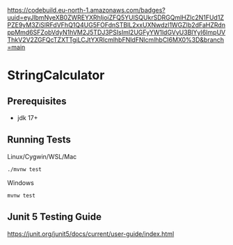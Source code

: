 https://codebuild.eu-north-1.amazonaws.com/badges?uuid=eyJlbmNyeXB0ZWREYXRhIjoiZFQ5YUlSQUkrSDRGQmlHZlc2N1FUd1ZPZE9yM3ZiSlRFdVFhQ1Q4UG5FOFdnSTBlL2xxUXNwdzl1WGZIb2dFaHZRdnppMmd6SFZobVdyN1hVM2J5TDJ3PSIsIml2UGFyYW1ldGVyU3BlYyI6ImpUVThkV2V2ZGFQcTZXTTgiLCJtYXRlcmlhbFNldFNlcmlhbCI6MX0%3D&branch=main
# StringCalculator

## Prerequisites
- jdk 17+

## Running Tests
Linux/Cygwin/WSL/Mac
```bash
./mvnw test
```
Windows
```batch
mvnw test
```

## Junit 5 Testing Guide
https://junit.org/junit5/docs/current/user-guide/index.html

